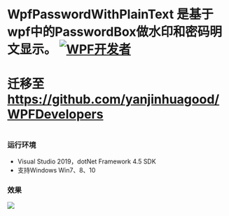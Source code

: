 # WpfPasswordWithPlainText 是基于wpf中的PasswordBox做水印和密码明文显示。 <a target="_blank" href="https://qm.qq.com/cgi-bin/qm/qr?k=B61RFy2vvpaKLEDxaW6NsDpPZA-eSyFh&jump_from=webapi"><img border="0" src="https://pub.idqqimg.com/wpa/images/group.png" alt="WPF开发者" title="WPF开发者"></a>
# 迁移至 https://github.com/yanjinhuagood/WPFDevelopers  
# <h3>运行环境</h3>

* Visual Studio 2019，dotNet Framework 4.5 SDK
* 支持Windows Win7、8、10  


<h3>效果</h3>  
<img src="/resourcesImage/GIF.gif"/>
